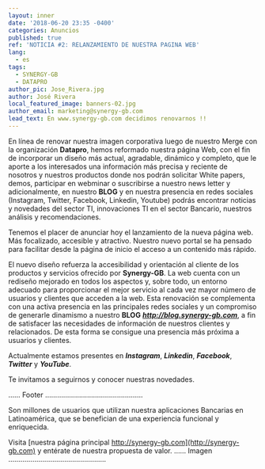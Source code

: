 ```yaml
---
layout: inner
date: '2018-06-20 23:35 -0400'
categories: Anuncios
published: true
ref: 'NOTICIA #2: RELANZAMIENTO DE NUESTRA PAGINA WEB'
lang:
  - es
tags:
  - SYNERGY-GB
  - DATAPRO
author_pic: Jose_Rivera.jpg
author: José Rivera
local_featured_image: banners-02.jpg
author_email: marketing@synergy-gb.com
lead_text: En www.synergy-gb.com decidimos renovarnos !!
---
```

En línea de renovar nuestra imagen corporativa luego de nuestro Merge con la organización **Datapro**, hemos reformado nuestra página Web, con el fin de incorporar un diseño más actual, agradable, dinámico y completo, que le aporte a los interesados una información más precisa y reciente de nosotros y nuestros productos donde nos podrán solicitar White papers, demos, participar en webminar o suscribirse a nuestro news letter y adicionalmente, en nuestro **BLOG** y en nuestra presencia en redes sociales (Instagram, Twitter, Facebook, Linkedin, Youtube) podrás encontrar noticias y novedades del sector TI, innovaciones TI en  el sector Bancario, nuestros análisis y recomendaciones.

Tenemos el placer de anunciar hoy el lanzamiento de la nueva página web.
Más focalizado, accesible y atractivo. Nuestro nuevo portal se ha pensado para facilitar desde la página de inicio el acceso a un contenido más rápido.

El nuevo diseño refuerza la accesibilidad y orientación al cliente de los  productos y servicios ofrecido por **Synergy-GB**. La web cuenta con un rediseño mejorado en todos los aspectos y, sobre todo, un entorno adecuado para proporcionar el mejor servicio al cada vez mayor número de usuarios y clientes que acceden a la web.
Esta renovación se complementa con una activa presencia en las principales redes sociales y un compromiso de generarle dinamismo a nuestro **BLOG**  _**http://blog.synergy-gb.com**_, a fin de satisfacer las necesidades de información de nuestros clientes y relacionados. De esta forma se consigue una presencia más próxima a usuarios y clientes. 

Actualmente estamos presentes en _**Instagram**_, _**Linkedin**_, _**Facebook**_, _**Twitter**_ y _**YouTube**_.

Te invitamos a seguirnos y conocer nuestras novedades.

…… Footer ………………………………………….

Son millones de usuarios que utilizan nuestra aplicaciones Bancarias en Latinoamérica, que se benefician de una experiencia funcional y enriquecida. 

Visita [nuestra página principal http://synergy-gb.com](http://synergy-gb.com) y entérate de nuestra propuesta de valor.
…… Imagen  ………………………………………….
